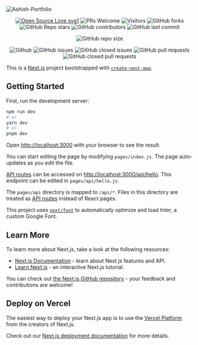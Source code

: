 ![Ashish-Portfolio](https://socialify.git.ci/dev-AshishRanjan/Ashish-Portfolio/image?description=1&descriptionEditable=A%20place%20for%20Developers&forks=1&issues=1&language=1&name=1&owner=1&pulls=1&stargazers=1&theme=Light)

<div align="center">
 <p>
   
[![Open Source Love svg1](https://badges.frapsoft.com/os/v1/open-source.svg?v=103)](https://github.com/ellerbrock/open-source-badges/)
![PRs Welcome](https://img.shields.io/badge/PRs-welcome-brightgreen.svg?style=flat)
![Visitors](https://api.visitorbadge.io/api/visitors?path=dev-AshishRanjan%2FAshish-Portfolio%20&countColor=%23263759&style=flat)
![GitHub forks](https://img.shields.io/github/forks/dev-AshishRanjan/Ashish-Portfolio)
![GitHub Repo stars](https://img.shields.io/github/stars/dev-AshishRanjan/Ashish-Portfolio)
![GitHub contributors](https://img.shields.io/github/contributors/dev-AshishRanjan/Ashish-Portfolio)
![GitHub last commit](https://img.shields.io/github/last-commit/dev-AshishRanjan/Ashish-Portfolio)
  
![GitHub repo size](https://img.shields.io/github/repo-size/dev-AshishRanjan/Ashish-Portfolio)

![Github](https://img.shields.io/github/license/dev-AshishRanjan/Ashish-Portfolio)
![GitHub issues](https://img.shields.io/github/issues/dev-AshishRanjan/Ashish-Portfolio)
![GitHub closed issues](https://img.shields.io/github/issues-closed-raw/dev-AshishRanjan/Ashish-Portfolio)
![GitHub pull requests](https://img.shields.io/github/issues-pr/dev-AshishRanjan/Ashish-Portfolio)
![GitHub closed pull requests](https://img.shields.io/github/issues-pr-closed/dev-AshishRanjan/Ashish-Portfolio)
 </p>
</div>

This is a [Next.js](https://nextjs.org/) project bootstrapped with [`create-next-app`](https://github.com/vercel/next.js/tree/canary/packages/create-next-app).

## Getting Started

First, run the development server:

```bash
npm run dev
# or
yarn dev
# or
pnpm dev
```

Open [http://localhost:3000](http://localhost:3000) with your browser to see the result.

You can start editing the page by modifying `pages/index.js`. The page auto-updates as you edit the file.

[API routes](https://nextjs.org/docs/api-routes/introduction) can be accessed on [http://localhost:3000/api/hello](http://localhost:3000/api/hello). This endpoint can be edited in `pages/api/hello.js`.

The `pages/api` directory is mapped to `/api/*`. Files in this directory are treated as [API routes](https://nextjs.org/docs/api-routes/introduction) instead of React pages.

This project uses [`next/font`](https://nextjs.org/docs/basic-features/font-optimization) to automatically optimize and load Inter, a custom Google Font.

## Learn More

To learn more about Next.js, take a look at the following resources:

- [Next.js Documentation](https://nextjs.org/docs) - learn about Next.js features and API.
- [Learn Next.js](https://nextjs.org/learn) - an interactive Next.js tutorial.

You can check out [the Next.js GitHub repository](https://github.com/vercel/next.js/) - your feedback and contributions are welcome!

## Deploy on Vercel

The easiest way to deploy your Next.js app is to use the [Vercel Platform](https://vercel.com/new?utm_medium=default-template&filter=next.js&utm_source=create-next-app&utm_campaign=create-next-app-readme) from the creators of Next.js.

Check out our [Next.js deployment documentation](https://nextjs.org/docs/deployment) for more details.
